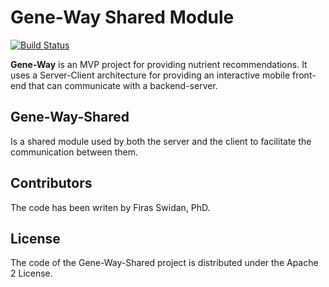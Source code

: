 Gene-Way Shared Module
======
[![Build Status](https://dev.azure.com/firasswidan/firasswidan/_apis/build/status/yodaboda.gene-way-shared?branchName=master)](https://dev.azure.com/firasswidan/firasswidan/_build/latest?definitionId=1?branchName=master)
      
**Gene-Way** is an MVP project for providing nutrient recommendations. It uses a Server-Client architecture for providing an interactive mobile front-end that can communicate with a backend-server.

## Gene-Way-Shared 
Is a shared module used by both the server and the client to facilitate the communication between them.

## Contributors
The code has been writen by Firas Swidan, PhD.

## License
The code of the Gene-Way-Shared project is distributed under the Apache 2 License.
